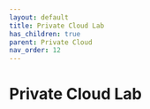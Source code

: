 ```yaml
---
layout: default
title: Private Cloud Lab
has_children: true
parent: Private Cloud
nav_order: 12
---
```


# Private Cloud Lab